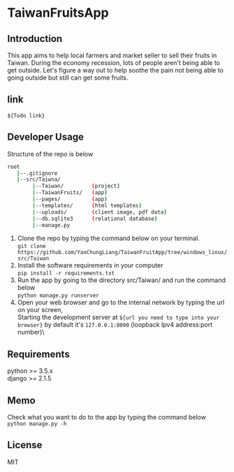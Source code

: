 # TaiwanFruitsApp

## Introduction
This app aims to help local farmers and market seller to sell their fruits in Taiwan.
During the economy recession, lots of people aren't being able to get outside. 
Let's figure a way out to help soothe the pain not being able to going outside but still can get some fruits.

## link
`${Todo link}`

## Developer Usage
Structure of the repo is below
```bash
root
   |--.gitignore
   |--src/Taiwna/
        |--Taiwan/         (project)
        |--TaiwanFruits/   (app)
        |--pages/          (app)
        |--templates/      (html templates)
        |--uploads/        (client image, pdf data)
        |--db.sqlite3      (relational database)
        |--manage.py
```

1. Clone the repo by typing the command below on your terminal.\
`git clone https://github.com/YaoChungLiang/TaiwanFruitApp/tree/windows_linux/src/Taiwan`
2. Install the software requirements in your computer\
`pip install -r requirements.txt`
3. Run the app by going to the directory src/Taiwan/ and run the command below\
`python manage.py runserver`
4. Open your web browser and go to the internal network by typing the url on your screen,\
Starting the development server at `${url you need to type into your browser}`
by default it's `127.0.0.1:8000` (loopback Ipv4 address:port number)\

## Requirements
python >= 3.5.x\
django >= 2.1.5

## Memo
Check what you want to do to the app by typing the command below\
`python manage.py -h`

## License
MIT

